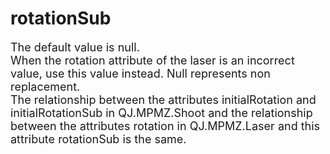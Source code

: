 # rotationSub
<font size=4>The default value is null.    
When the rotation attribute of the laser is an incorrect value, use this value instead. Null represents non replacement.    
The relationship between the attributes initialRotation and initialRotationSub in QJ.MPMZ.Shoot and the relationship between the attributes rotation in QJ.MPMZ.Laser and this attribute rotationSub is the same.</font>
